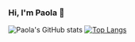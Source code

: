 ### Hi, I'm Paola 👋

![Paola's GitHub stats](https://github-readme-stats.vercel.app/api?username=paolabc&show_icons=true&theme=radical)
[![Top Langs](https://github-readme-stats.vercel.app/api/top-langs/?username=paolabc&layout=compact&langs_count=7&theme=dracula)](https://github.com/paolabc/github-readme-stats)

